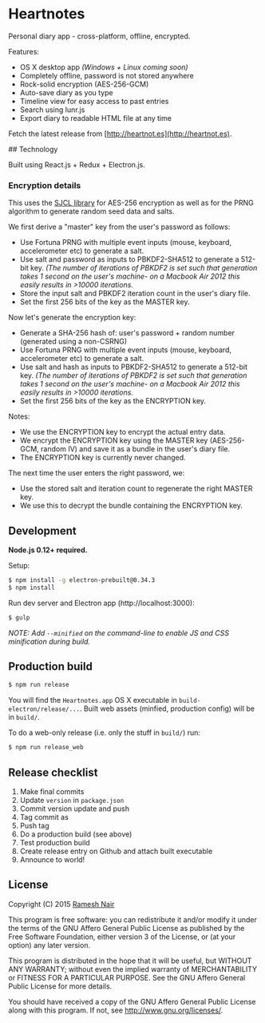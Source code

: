 # Heartnotes

Personal diary app - cross-platform, offline, encrypted.

Features:

* OS X desktop app _(Windows + Linux coming soon)_
* Completely offline, password is not stored anywhere
* Rock-solid encryption (AES-256-GCM)
* Auto-save diary as you type
* Timeline view for easy access to past entries
* Search using lunr.js
* Export diary to readable HTML file at any time

Fetch the latest release from [http://heartnot.es](http://heartnot.es).

## Technology

Built using React.js + Redux + Electron.js.

### Encryption details

This uses the [SJCL library](https://crypto.stanford.edu/sjcl/) for AES-256 
encryption as well as for the PRNG algorithm to generate random seed data and 
salts.

We first derive a "master" key from the user's password as follows:

* Use Fortuna PRNG with multiple event inputs (mouse, keyboard, accelerometer etc) to generate a salt.
* Use salt and password as inputs to PBKDF2-SHA512 to generate a 512-bit key. _(The number of iterations of PBKDF2 is set such that generation takes 1 second on the user's machine- on a Macbook Air 2012 this easily results in >10000 iterations._
* Store the input salt and PBKDF2 iteration count in the user's diary file.
* Set the first 256 bits of the key as the MASTER key.

Now let's generate the encryption key:

* Generate a SHA-256 hash of: user's password + random number (generated using a non-CSRNG)
* Use Fortuna PRNG with multiple event inputs (mouse, keyboard, accelerometer etc) to generate a salt.
* Use salt and hash as inputs to PBKDF2-SHA512 to generate a 512-bit key. _(The number of iterations of PBKDF2 is set such that generation takes 1 second on the user's machine- on a Macbook Air 2012 this easily results in >10000 iterations._
* Set the first 256 bits of the key as the ENCRYPTION key.

Notes:

* We use the ENCRYPTION key to encrypt the actual entry data. 
* We encrypt the ENCRYPTION key using the MASTER key (AES-256-GCM, random IV) and save it as a bundle in the user's diary file.
* The ENCRYPTION key is currently never changed. 

The next time the user enters the right password, we:

* Use the stored salt and iteration count to regenerate the right MASTER key. 
* We use this to decrypt the bundle containing the ENCRYPTION key.


## Development

**Node.js 0.12+ required.**

Setup:

```bash
$ npm install -g electron-prebuilt@0.34.3
$ npm install
```

Run dev server and Electron app (http://localhost:3000):

```bash
$ gulp
```

_NOTE: Add `--minified` on the command-line to enable JS and CSS minification during build._


## Production build

```bash
$ npm run release
```

You will find the `Heartnotes.app` OS X executable in `build-electron/release/...`. 
Built web assets (minfied, production config) will be in `build/`. 

To do a web-only release (i.e. only the stuff in `build/`) run:

```bash
$ npm run release_web
```


## Release checklist

1. Make final commits
2. Update `version` in `package.json`
3. Commit version update and push
4. Tag commit as <version>
5. Push tag
6. Do a production build (see above)
7. Test production build
8. Create release entry on Github and attach built executable
9. Announce to world!



## License

Copyright (C) 2015 [Ramesh Nair](https://hiddentao.com)

This program is free software: you can redistribute it and/or modify
it under the terms of the GNU Affero General Public License as
published by the Free Software Foundation, either version 3 of the
License, or (at your option) any later version.

This program is distributed in the hope that it will be useful,
but WITHOUT ANY WARRANTY; without even the implied warranty of
MERCHANTABILITY or FITNESS FOR A PARTICULAR PURPOSE.  See the
GNU Affero General Public License for more details.

You should have received a copy of the GNU Affero General Public License
along with this program.  If not, see <http://www.gnu.org/licenses/>.


